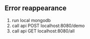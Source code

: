 ## Error reappearance
1. run local mongodb
2. call api POST localhost:8080/demo
3. call api GET localhost:8080/all


